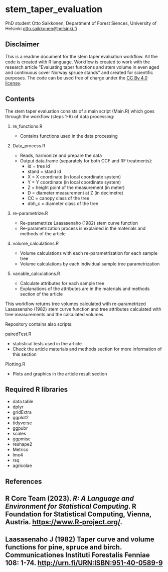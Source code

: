 # stem_taper_evaluation
PhD student Otto Saikkonen, Department of Forest Siences, University of Helsinki 
otto.saikkonen@helsinki.fi

## Disclaimer
This is a readme document for the stem taper evaluation workflow. All the code is created with R language. Workflow is created to work with the research article "Evaluating taper functions and stem volume in even aged and continuous cover Norway spruce stands" and created for scientific purposes. The code can be used free of charge under the [CC By 4.0 license](https://creativecommons.org/licenses/by/4.0/).

## Contents
The stem taper evaluation consists of a main script (Main.R) which goes through the workflow (steps 1-6) of data processing:
1. re_functions.R
   - Contains functions used in the data processing
     
3. Data_process.R
   - Reads, harmonize and prepare the data
   - Output data.frame (separately for both CCF and RF treatments):
     - id = tree id
     - stand = stand id
     - X = X coordinate (in local coordinate system)
     - Y = Y coordinate (in local coordinate system)
     - Z = height point of the measurement (in meter)
     - D = diameter measurement at Z (in decimetre)
     - CC = canopy class of the tree
     - dbh_c = diameter class of the tree
       
5. re-parametrize.R
   - Re-parametrize Laasasenaho (1982) stem curve function
   - Re-parametrization process is explained in the materials and methods of the article
     
7. volume_calculations.R
   - Volume calculations with each re-parametrization for each sample tree
   - Volume calculations by each individual sample tree parametrization
     
9. variable_calculations.R
   - Calculate attributes for each sample tree
   - Explanations of the attributes are in the materials and methods section of the article

This workflow returns tree volumes calculated with re-parametrized Laasasenaho (1982) stem curve function and tree attributes calculated with tree measurements and the calculated volumes.  

Repository contains also scripts:

pairedTest.R
  - statistical tests used in the article
  - Check the article materials and methods section for more information of this section

Plotting.R
  - Plots and graphics in the article result section


## Required R libraries 
- data.table
- dplyr
- gridExtra
- ggplot2
- tidyverse
- ggpubr
- scales
- ggpmisc
- reshape2
- Metrics
- lme4
- rsq
- agricolae


## References

## R Core Team (2023). _R: A Language and Environment for Statistical Computing_. R Foundation for Statistical Computing, Vienna, Austria. <https://www.R-project.org/>.
## Laasasenaho J (1982) Taper curve and volume functions for pine, spruce and birch. Communicationes Instituti Forestalis Fenniae 108: 1-74. http://urn.fi/URN:ISBN:951-40-0589-9
